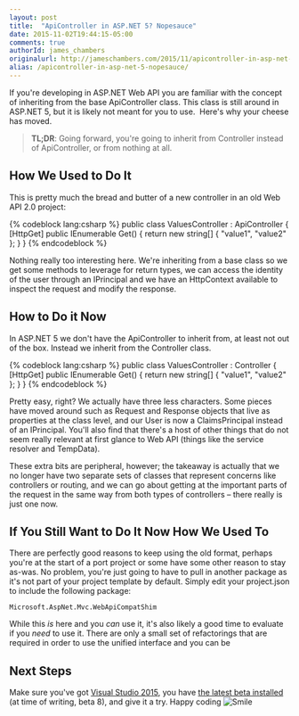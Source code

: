 ```yaml
---
layout: post
title:  "ApiController in ASP.NET 5? Nopesauce"
date: 2015-11-02T19:44:15-05:00
comments: true
authorId: james_chambers
originalurl: http://jameschambers.com/2015/11/apicontroller-in-asp-net-5-nopesauce/
alias: /apicontroller-in-asp-net-5-nopesauce/
---
```


If you're developing in ASP.NET Web API you are familiar with the concept of inheriting from the base ApiController class. This class is still around in ASP.NET 5, but it is likely not meant for you to use.&nbsp; Here's why your cheese has moved.

<!--more-->
  
> **TL;DR**: Going forward, you're going to inherit from Controller instead of ApiController, or from nothing at all.

## How We Used to Do It

This is pretty much the bread and butter of a new controller in an old Web API 2.0 project:

{% codeblock lang:csharp %}
public class ValuesController : ApiController
{
    [HttpGet]
    public IEnumerable<string> Get()
    {
        return new string[] { "value1", "value2" };
    }
}
{% endcodeblock %}

Nothing really too interesting here. We're inheriting from a base class so we get some methods to leverage for return types, we can access the identity of the user through an IPrincipal and we have an HttpContext available to inspect the request and modify the response.

## How to Do it Now

In ASP.NET 5 we don't have the ApiController to inherit from, at least not out of the box. Instead we inherit from the Controller class.

{% codeblock lang:csharp %}
public class ValuesController : Controller
{
    [HttpGet]
    public IEnumerable<string> Get()
    {
        return new string[] { "value1", "value2" };
    }
}
{% endcodeblock %}

Pretty easy, right? We actually have three less characters. Some pieces have moved around such as Request and Response objects that live as properties at the class level, and our User is now a ClaimsPrincipal instead of an IPrincipal. You'll also find that there's a host of other things that do not seem really relevant at first glance to Web API (things like the service resolver and TempData).

These extra bits are peripheral, however; the takeaway is actually that we no longer have two separate sets of classes that represent concerns like controllers or routing, and we can go about getting at the important parts of the request in the same way from both types of controllers – there really is just one now.

## If You Still Want to Do It Now How We Used To

There are perfectly good reasons to keep using the old format, perhaps you're at the start of a port project or some have some other reason to stay as-was. No problem, you're just going to have to pull in another package as it's not part of your project template by default. Simply edit your project.json to include the following package:

    Microsoft.AspNet.Mvc.WebApiCompatShim

While this _is_ here and you _can_ use it, it's also likely a good time to evaluate if you _need_ to use it. There are only a small set of refactorings that are required in order to use the unified interface and you can be

## Next Steps

Make sure you've got [Visual Studio 2015][1], you have [the latest beta installed][2] (at time of writing, beta 8), and give it a try. Happy coding ![Smile][3]

[1]: https://www.visualstudio.com/?Wt.mc_id=DX_MVP4038205
[2]: http://docs.asp.net/en/latest/getting-started/installing-on-windows.html
[3]: http://jameschambers.com/wp-content/uploads/2015/11/wlEmoticon-smile.png

